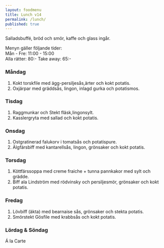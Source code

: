 ```yaml
---
layout: foodmenu
title: Lunch v14
permalink: /lunch/
published: true
---
```

Salladsbuffé, bröd och smör, kaffe och glass ingår.

Menyn gäller följande tider:  
Mån - Fre: 11:00 - 15:00  
Alla rätter: 80:- Take away: 65:-

### Måndag

1. Kokt torskfile med ägg-persiljesås,ärter och kokt potatis.
2. Oxjärpar med gräddsås, lingon, inlagd gurka och potatismos.

### Tisdag

1. Raggmunkar och Stekt fläsk,lingonsylt.
2. Kasslergryta med sallad och kokt potatis. 

### Onsdag

1. Ostgratinerad falukorv i tomatsås och potatispure.
2. Älgfärsbiff med kantarellsås, lingon, grönsaker och kokt potatis.

### Torsdag

1. Köttfärssoppa med creme fraiche + tunna pannkakor med sylt och grädde.
2. Biff ala Lindström med rödvinsky och persiljesmör, grönsaker och kokt potatis.

### Fredag

1. Lövbiff (äkta) med bearnaise sås, grönsaker och stekta potatis.  
2. Smörstekt Gösfile med krabbsås och kokt potatis.


### Lördag & Söndag

Á la Carte
